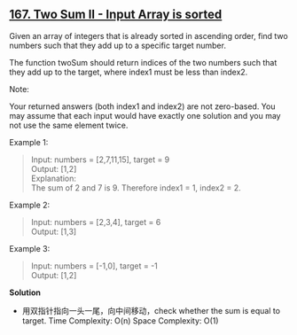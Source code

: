 ## [167. Two Sum II - Input Array is sorted](https://leetcode.com/problems/two-sum-ii-input-array-is-sorted/)  

Given an array of integers that is already sorted in ascending order, find two numbers such that they add up to a specific target number.

The function twoSum should return indices of the two numbers such that they add up to the target, where index1 must be less than index2.

Note:

Your returned answers (both index1 and index2) are not zero-based.
You may assume that each input would have exactly one solution and you may not use the same element twice.
 

Example 1:
>Input: numbers = [2,7,11,15], target = 9  
Output: [1,2]  
Explanation:  
The sum of 2 and 7 is 9. Therefore index1 = 1, index2 = 2.

Example 2:
>Input: numbers = [2,3,4], target = 6  
Output: [1,3]  

Example 3:
>Input: numbers = [-1,0], target = -1  
Output: [1,2]  

**Solution**
* 用双指针指向一头一尾，向中间移动，check whether the sum is equal to target. 
  Time Complexity: O(n)
  Space Complexity: O(1)